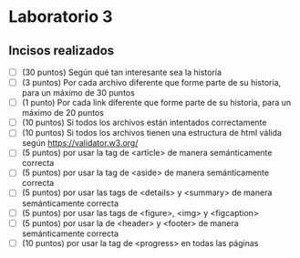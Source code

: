 # Laboratorio 3

## Incisos realizados
- [ ] (30 puntos) Según qué tan interesante sea la historía
- [ ] (3 puntos) Por cada archivo diferente que forme parte de su historia, para un máximo de 30 puntos
- [ ] (1 punto) Por cada link diferente que forme parte de su historia, para un máximo de 20 puntos
- [ ] (10 puntos) Si todos los archivos están intentados correctamente
- [ ] (10 puntos) Si todos los archivos tienen una estructura de html válida según https://validator.w3.org/
- [ ] (5 puntos) por usar la tag de \<article> de manera semánticamente correcta
- [ ] (5 puntos) por usar la tag de \<aside> de manera semánticamente correcta
- [ ] (5 puntos) por usar las tags de \<details> y \<summary> de manera semánticamente correcta
- [ ] (5 puntos) por usar las tags de \<figure>, \<img> y \<figcaption>
- [ ] (5 puntos) por usar la de \<header> y \<footer> de manera semánticamente correcta
- [ ] (10 puntos) por usar la tag de \<progress> en todas las páginas